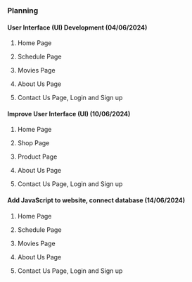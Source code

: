 ### Planning 

#### User Interface (UI) Development (04/06/2024)

1. Home Page

2. Schedule Page

3. Movies Page

4. About Us Page

5. Contact Us Page, Login and Sign up

#### Improve User Interface (UI) (10/06/2024)

1. Home Page

2. Shop Page

3. Product Page

4. About Us Page

5. Contact Us Page, Login and Sign up

#### Add JavaScript to website, connect database (14/06/2024)

1. Home Page

2. Schedule Page

3. Movies Page

4. About Us Page

5. Contact Us Page, Login and Sign up
